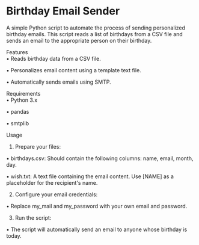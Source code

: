 # Birthday Email Sender

A simple Python script to automate the process of sending personalized birthday emails. This script reads a list of birthdays from a CSV file and sends an email to the appropriate person on their birthday.

Features    
• Reads birthday data from a CSV file.

• Personalizes email content using a template text file.

• Automatically sends emails using SMTP.

Requirements    
• Python 3.x

• pandas

• smtplib

Usage    
1. Prepare your files:

• birthdays.csv: Should contain the following columns: name, email, month, day.

• wish.txt: A text file containing the email content. Use [NAME] as a placeholder for the recipient's name.

2. Configure your email credentials:

• Replace my_mail and my_password with your own email and password.

3. Run the script:

• The script will automatically send an email to anyone whose birthday is today.
